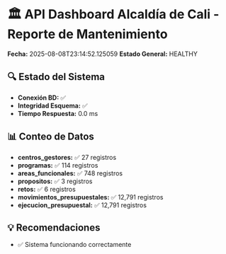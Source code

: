 
# 🏛️ API Dashboard Alcaldía de Cali - Reporte de Mantenimiento
**Fecha:** 2025-08-08T23:14:52.125059
**Estado General:** HEALTHY

## 🔍 Estado del Sistema
- **Conexión BD:** ✅
- **Integridad Esquema:** ✅
- **Tiempo Respuesta:** 0.0 ms

## 📊 Conteo de Datos
- **centros_gestores:** ✅ 27 registros
- **programas:** ✅ 114 registros
- **areas_funcionales:** ✅ 748 registros
- **propositos:** ✅ 3 registros
- **retos:** ✅ 6 registros
- **movimientos_presupuestales:** ✅ 12,791 registros
- **ejecucion_presupuestal:** ✅ 12,791 registros

## 💡 Recomendaciones
- ✅ Sistema funcionando correctamente
